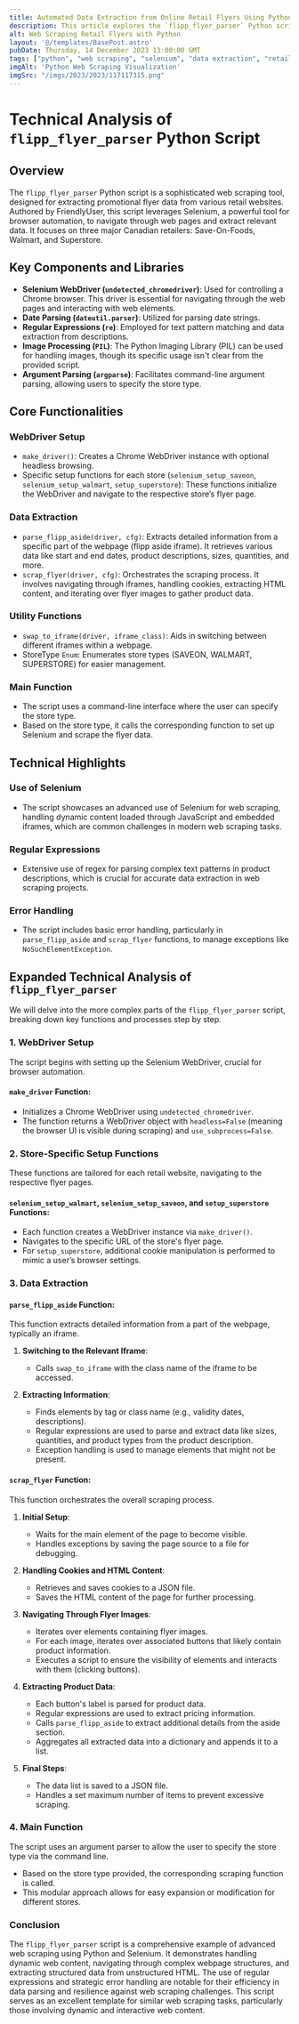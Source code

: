 ```yaml
---
title: Automated Data Extraction from Online Retail Flyers Using Python and Selenium
description: This article explores the `flipp_flyer_parser` Python script, an advanced web scraping tool for extracting promotional data from retail websites like Save-On-Foods, Walmart, and Superstore.
alt: Web Scraping Retail Flyers with Python
layout: '@/templates/BasePost.astro'
pubDate: Thursday, 14 December 2023 13:00:00 GMT
tags: ["python", "web scraping", "selenium", "data extraction", "retail", "automation"]
imgAlt: 'Python Web Scraping Visualization'
imgSrc: "/imgs/2023/2023/117117315.png"
---
```


# Technical Analysis of `flipp_flyer_parser` Python Script

## Overview
The `flipp_flyer_parser` Python script is a sophisticated web scraping tool, designed for extracting promotional flyer data from various retail websites. Authored by FriendlyUser, this script leverages Selenium, a powerful tool for browser automation, to navigate through web pages and extract relevant data. It focuses on three major Canadian retailers: Save-On-Foods, Walmart, and Superstore.

## Key Components and Libraries
- **Selenium WebDriver (`undetected_chromedriver`)**: Used for controlling a Chrome browser. This driver is essential for navigating through the web pages and interacting with web elements.
- **Date Parsing (`dateutil.parser`)**: Utilized for parsing date strings.
- **Regular Expressions (`re`)**: Employed for text pattern matching and data extraction from descriptions.
- **Image Processing (`PIL`)**: The Python Imaging Library (PIL) can be used for handling images, though its specific usage isn't clear from the provided script.
- **Argument Parsing (`argparse`)**: Facilitates command-line argument parsing, allowing users to specify the store type.

## Core Functionalities

### WebDriver Setup
- `make_driver()`: Creates a Chrome WebDriver instance with optional headless browsing.
- Specific setup functions for each store (`selenium_setup_saveon`, `selenium_setup_walmart`, `setup_superstore`): These functions initialize the WebDriver and navigate to the respective store’s flyer page.

### Data Extraction
- `parse_flipp_aside(driver, cfg)`: Extracts detailed information from a specific part of the webpage (flipp aside iframe). It retrieves various data like start and end dates, product descriptions, sizes, quantities, and more.
- `scrap_flyer(driver, cfg)`: Orchestrates the scraping process. It involves navigating through iframes, handling cookies, extracting HTML content, and iterating over flyer images to gather product data.

### Utility Functions
- `swap_to_iframe(driver, iframe_class)`: Aids in switching between different iframes within a webpage.
- StoreType `Enum`: Enumerates store types (SAVEON, WALMART, SUPERSTORE) for easier management.

### Main Function
- The script uses a command-line interface where the user can specify the store type.
- Based on the store type, it calls the corresponding function to set up Selenium and scrape the flyer data.

## Technical Highlights

### Use of Selenium
- The script showcases an advanced use of Selenium for web scraping, handling dynamic content loaded through JavaScript and embedded iframes, which are common challenges in modern web scraping tasks.

### Regular Expressions
- Extensive use of regex for parsing complex text patterns in product descriptions, which is crucial for accurate data extraction in web scraping projects.

### Error Handling
- The script includes basic error handling, particularly in `parse_flipp_aside` and `scrap_flyer` functions, to manage exceptions like `NoSuchElementException`.

## Expanded Technical Analysis of `flipp_flyer_parser` 

We will delve into the more complex parts of the `flipp_flyer_parser` script, breaking down key functions and processes step by step.

### 1. WebDriver Setup
The script begins with setting up the Selenium WebDriver, crucial for browser automation.

#### `make_driver` Function:
- Initializes a Chrome WebDriver using `undetected_chromedriver`.
- The function returns a WebDriver object with `headless=False` (meaning the browser UI is visible during scraping) and `use_subprocess=False`.

### 2. Store-Specific Setup Functions
These functions are tailored for each retail website, navigating to the respective flyer pages.

#### `selenium_setup_walmart`, `selenium_setup_saveon`, and `setup_superstore` Functions:
- Each function creates a WebDriver instance via `make_driver()`.
- Navigates to the specific URL of the store's flyer page.
- For `setup_superstore`, additional cookie manipulation is performed to mimic a user’s browser settings.

### 3. Data Extraction

#### `parse_flipp_aside` Function:
This function extracts detailed information from a part of the webpage, typically an iframe.

1. **Switching to the Relevant Iframe**: 
   - Calls `swap_to_iframe` with the class name of the iframe to be accessed.
   
2. **Extracting Information**:
   - Finds elements by tag or class name (e.g., validity dates, descriptions).
   - Regular expressions are used to parse and extract data like sizes, quantities, and product types from the product description.
   - Exception handling is used to manage elements that might not be present.

#### `scrap_flyer` Function:
This function orchestrates the overall scraping process.

1. **Initial Setup**:
   - Waits for the main element of the page to become visible.
   - Handles exceptions by saving the page source to a file for debugging.

2. **Handling Cookies and HTML Content**:
   - Retrieves and saves cookies to a JSON file.
   - Saves the HTML content of the page for further processing.

3. **Navigating Through Flyer Images**:
   - Iterates over elements containing flyer images.
   - For each image, iterates over associated buttons that likely contain product information.
   - Executes a script to ensure the visibility of elements and interacts with them (clicking buttons).

4. **Extracting Product Data**:
   - Each button's label is parsed for product data.
   - Regular expressions are used to extract pricing information.
   - Calls `parse_flipp_aside` to extract additional details from the aside section.
   - Aggregates all extracted data into a dictionary and appends it to a list.

5. **Final Steps**:
   - The data list is saved to a JSON file.
   - Handles a set maximum number of items to prevent excessive scraping.

### 4. Main Function
The script uses an argument parser to allow the user to specify the store type via the command line.

- Based on the store type provided, the corresponding scraping function is called.
- This modular approach allows for easy expansion or modification for different stores.

### Conclusion
The `flipp_flyer_parser` script is a comprehensive example of advanced web scraping using Python and Selenium. It demonstrates handling dynamic web content, navigating through complex webpage structures, and extracting structured data from unstructured HTML. The use of regular expressions and strategic error handling are notable for their efficiency in data parsing and resilience against web scraping challenges. This script serves as an excellent template for similar web scraping tasks, particularly those involving dynamic and interactive web content.